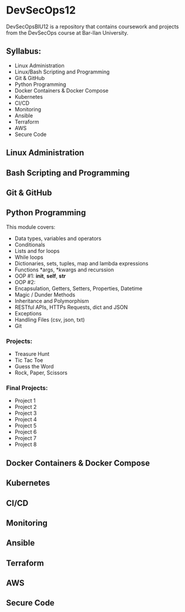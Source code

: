 # DevSecOps12

DevSecOpsBIU12 is a repository that contains coursework and projects from the DevSecOps course at Bar-Ilan University.

## Syllabus:
* Linux Administration
* Linux/Bash Scripting and Programming
* Git & GitHub
* Python Programming
* Docker Containers & Docker Compose
* Kubernetes
* CI/CD
* Monitoring
* Ansible
* Terraform
* AWS
* Secure Code

## Linux Administration

## Bash Scripting and Programming

## Git & GitHub

## Python Programming
This module covers:
* Data types, variables and operators
* Conditionals
* Lists and for loops
* While loops
* Dictionaries, sets, tuples, map and lambda expressions
* Functions *args, *kwargs and recurssion
* OOP #1: __init__, __self__, __str__
* OOP #2: 
* Encapsulation, Getters, Setters, Properties, Datetime
* Magic / Dunder Methods
* Inheritance and Polymorphism
* RESTful APIs, HTTPs Requests, dict and JSON
* Exceptions
* Handling Files (csv, json, txt)
* Git

### Projects:
* Treasure Hunt
* Tic Tac Toe
* Guess the Word
* Rock, Paper, Scissors

### Final Projects:
* Project 1
* Project 2
* Project 3
* Project 4
* Project 5
* Project 6
* Project 7
* Project 8

## Docker Containers & Docker Compose

## Kubernetes

## CI/CD

## Monitoring

## Ansible

## Terraform

## AWS

## Secure Code

